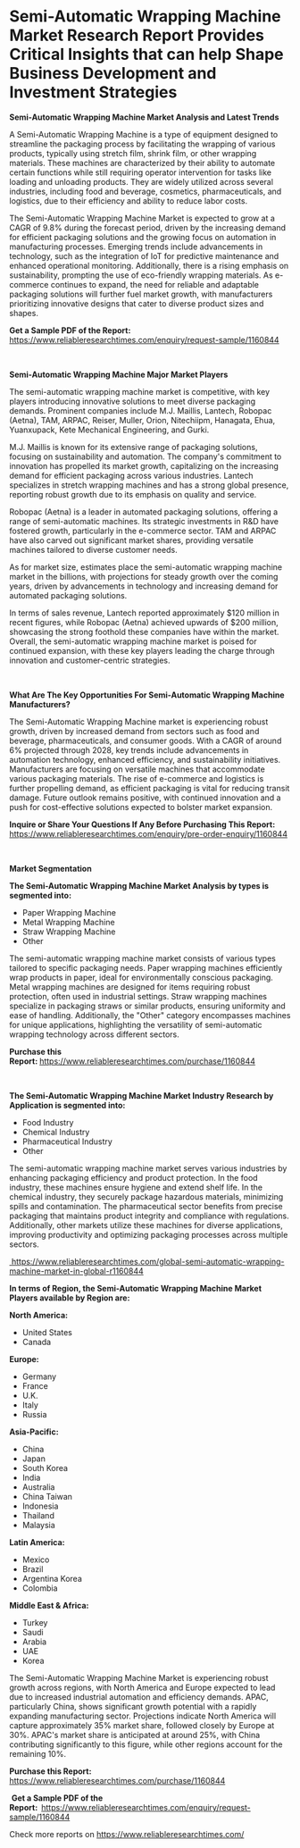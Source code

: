 <p><h1>Semi-Automatic Wrapping Machine Market Research Report Provides Critical Insights that can help Shape Business Development and Investment Strategies</h1></p><p><strong>Semi-Automatic Wrapping Machine Market Analysis and Latest Trends</strong></p>
<p><p>A Semi-Automatic Wrapping Machine is a type of equipment designed to streamline the packaging process by facilitating the wrapping of various products, typically using stretch film, shrink film, or other wrapping materials. These machines are characterized by their ability to automate certain functions while still requiring operator intervention for tasks like loading and unloading products. They are widely utilized across several industries, including food and beverage, cosmetics, pharmaceuticals, and logistics, due to their efficiency and ability to reduce labor costs.</p><p>The Semi-Automatic Wrapping Machine Market is expected to grow at a CAGR of 9.8% during the forecast period, driven by the increasing demand for efficient packaging solutions and the growing focus on automation in manufacturing processes. Emerging trends include advancements in technology, such as the integration of IoT for predictive maintenance and enhanced operational monitoring. Additionally, there is a rising emphasis on sustainability, prompting the use of eco-friendly wrapping materials. As e-commerce continues to expand, the need for reliable and adaptable packaging solutions will further fuel market growth, with manufacturers prioritizing innovative designs that cater to diverse product sizes and shapes.</p></p>
<p><strong>Get a Sample PDF of the Report:&nbsp;</strong> <a href="https://www.reliableresearchtimes.com/enquiry/request-sample/1160844?utm_campaign=3536&utm_medium=2&utm_source=Github&utm_content=ia&utm_term=22032025&utm_id=semi-automatic-wrapping-machine">https://www.reliableresearchtimes.com/enquiry/request-sample/1160844</a></p>
<p>&nbsp;</p>
<p><strong>Semi-Automatic Wrapping Machine Major Market Players</strong></p>
<p><p>The semi-automatic wrapping machine market is competitive, with key players introducing innovative solutions to meet diverse packaging demands. Prominent companies include M.J. Maillis, Lantech, Robopac (Aetna), TAM, ARPAC, Reiser, Muller, Orion, Nitechiipm, Hanagata, Ehua, Yuanxupack, Kete Mechanical Engineering, and Gurki.</p><p>M.J. Maillis is known for its extensive range of packaging solutions, focusing on sustainability and automation. The company's commitment to innovation has propelled its market growth, capitalizing on the increasing demand for efficient packaging across various industries. Lantech specializes in stretch wrapping machines and has a strong global presence, reporting robust growth due to its emphasis on quality and service.</p><p>Robopac (Aetna) is a leader in automated packaging solutions, offering a range of semi-automatic machines. Its strategic investments in R&D have fostered growth, particularly in the e-commerce sector. TAM and ARPAC have also carved out significant market shares, providing versatile machines tailored to diverse customer needs.</p><p>As for market size, estimates place the semi-automatic wrapping machine market in the billions, with projections for steady growth over the coming years, driven by advancements in technology and increasing demand for automated packaging solutions.</p><p>In terms of sales revenue, Lantech reported approximately $120 million in recent figures, while Robopac (Aetna) achieved upwards of $200 million, showcasing the strong foothold these companies have within the market. Overall, the semi-automatic wrapping machine market is poised for continued expansion, with these key players leading the charge through innovation and customer-centric strategies.</p></p>
<p>&nbsp;</p>
<p><strong>What Are The Key Opportunities For Semi-Automatic Wrapping Machine Manufacturers?</strong></p>
<p><p>The Semi-Automatic Wrapping Machine market is experiencing robust growth, driven by increased demand from sectors such as food and beverage, pharmaceuticals, and consumer goods. With a CAGR of around 6% projected through 2028, key trends include advancements in automation technology, enhanced efficiency, and sustainability initiatives. Manufacturers are focusing on versatile machines that accommodate various packaging materials. The rise of e-commerce and logistics is further propelling demand, as efficient packaging is vital for reducing transit damage. Future outlook remains positive, with continued innovation and a push for cost-effective solutions expected to bolster market expansion.</p></p>
<p><strong>Inquire or Share Your Questions If Any Before Purchasing This Report:</strong> <a href="https://www.reliableresearchtimes.com/enquiry/pre-order-enquiry/1160844?utm_campaign=3536&utm_medium=2&utm_source=Github&utm_content=ia&utm_term=22032025&utm_id=semi-automatic-wrapping-machine">https://www.reliableresearchtimes.com/enquiry/pre-order-enquiry/1160844</a></p>
<p>&nbsp;</p>
<p><strong>Market Segmentation</strong></p>
<p><strong>The Semi-Automatic Wrapping Machine Market Analysis by types is segmented into:</strong></p>
<p><ul><li>Paper Wrapping Machine</li><li>Metal Wrapping Machine</li><li>Straw Wrapping Machine</li><li>Other</li></ul></p>
<p><p>The semi-automatic wrapping machine market consists of various types tailored to specific packaging needs. Paper wrapping machines efficiently wrap products in paper, ideal for environmentally conscious packaging. Metal wrapping machines are designed for items requiring robust protection, often used in industrial settings. Straw wrapping machines specialize in packaging straws or similar products, ensuring uniformity and ease of handling. Additionally, the "Other" category encompasses machines for unique applications, highlighting the versatility of semi-automatic wrapping technology across different sectors.</p></p>
<p><strong>Purchase this Report:&nbsp;</strong><a href="https://www.reliableresearchtimes.com/purchase/1160844?utm_campaign=3536&utm_medium=2&utm_source=Github&utm_content=ia&utm_term=22032025&utm_id=semi-automatic-wrapping-machine">https://www.reliableresearchtimes.com/purchase/1160844</a></p>
<p>&nbsp;</p>
<p><strong>The Semi-Automatic Wrapping Machine Market Industry Research by Application is segmented into:</strong></p>
<p><ul><li>Food Industry</li><li>Chemical Industry</li><li>Pharmaceutical Industry</li><li>Other</li></ul></p>
<p><p>The semi-automatic wrapping machine market serves various industries by enhancing packaging efficiency and product protection. In the food industry, these machines ensure hygiene and extend shelf life. In the chemical industry, they securely package hazardous materials, minimizing spills and contamination. The pharmaceutical sector benefits from precise packaging that maintains product integrity and compliance with regulations. Additionally, other markets utilize these machines for diverse applications, improving productivity and optimizing packaging processes across multiple sectors.</p></p>
<p><a href="https://www.reliableresearchtimes.com/global-semi-automatic-wrapping-machine-market-in-global-r1160844?utm_campaign=3536&utm_medium=2&utm_source=Github&utm_content=ia&utm_term=22032025&utm_id=semi-automatic-wrapping-machine">&nbsp;https://www.reliableresearchtimes.com/global-semi-automatic-wrapping-machine-market-in-global-r1160844</a></p>
<p><strong>In terms of Region, the Semi-Automatic Wrapping Machine Market Players available by Region are:</strong></p>
<p>
    <p> <strong> North America: </strong>
        <ul>
            <li>United States</li>
            <li>Canada</li>
        </ul>
        </p> 
    <p> <strong> Europe: </strong>
        <ul>
            <li>Germany</li>
            <li>France</li>
            <li>U.K.</li>
            <li>Italy</li>
            <li>Russia</li>
        </ul>
        </p> 
    <p> <strong> Asia-Pacific: </strong>
        <ul>
            <li>China</li>
            <li>Japan</li>
            <li>South Korea</li>
            <li>India</li>
            <li>Australia</li>
            <li>China Taiwan</li>
            <li>Indonesia</li>
            <li>Thailand</li>
            <li>Malaysia</li>
        </ul>
        </p> 
    <p> <strong> Latin America: </strong>
        <ul>
            <li>Mexico</li>
            <li>Brazil</li>
            <li>Argentina Korea</li>
            <li>Colombia</li>
        </ul>
        </p> 
    <p> <strong> Middle East & Africa: </strong>
        <ul>
            <li>Turkey</li>
            <li>Saudi</li>
            <li>Arabia</li>
            <li>UAE</li>
            <li>Korea</li>
        </ul>
    </p>
    </p>
<p><p>The Semi-Automatic Wrapping Machine Market is experiencing robust growth across regions, with North America and Europe expected to lead due to increased industrial automation and efficiency demands. APAC, particularly China, shows significant growth potential with a rapidly expanding manufacturing sector. Projections indicate North America will capture approximately 35% market share, followed closely by Europe at 30%. APAC's market share is anticipated at around 25%, with China contributing significantly to this figure, while other regions account for the remaining 10%.</p></p>
<p><strong>Purchase this Report: </strong><a href="https://www.reliableresearchtimes.com/purchase/1160844?utm_campaign=3536&utm_medium=2&utm_source=Github&utm_content=ia&utm_term=22032025&utm_id=semi-automatic-wrapping-machine">https://www.reliableresearchtimes.com/purchase/1160844</a></p>
<p>&nbsp;<strong>Get a Sample PDF of the Report:&nbsp;&nbsp;</strong><a href="https://www.reliableresearchtimes.com/enquiry/request-sample/1160844?utm_campaign=3536&utm_medium=2&utm_source=Github&utm_content=ia&utm_term=22032025&utm_id=semi-automatic-wrapping-machine">https://www.reliableresearchtimes.com/enquiry/request-sample/1160844</a></p>
<p><strong></strong></p>
<p>Check more reports on <a href="https://www.reliableresearchtimes.com/?utm_campaign=3536&utm_medium=2&utm_source=Github&utm_content=ia&utm_term=22032025&utm_id=semi-automatic-wrapping-machine">https://www.reliableresearchtimes.com/</a></p>
